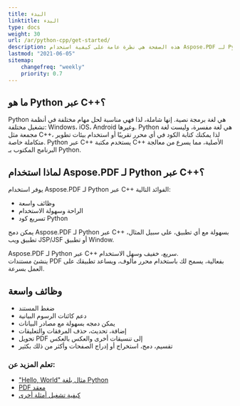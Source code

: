 ```yaml
---
title: البدء
linktitle: البدء
type: docs
weight: 30
url: /ar/python-cpp/get-started/
description: هذه الصفحة هي نظرة عامة على كيفية استخدام Aspose.PDF لـ Python عبر C++ لإنشاء وتحرير مستند PDF
lastmod: "2021-06-05"   
sitemap: 
    changefreq: "weekly"
    priority: 0.7
---
```


## ما هو Python عبر C++؟

Python هي لغة برمجة نصية. إنها شاملة، لذا فهي مناسبة لحل مهام مختلفة في أنظمة تشغيل مختلفة: Windows، iOS، Android وغيرها.
Python هي لغة مفسرة، وليست لغة مجمعة مثل C++، لذا يمكنك كتابة الكود في أي محرر تقريبًا أو استخدام بيئات تطوير متكاملة خاصة.
Python عبر C++ يستخدم مكتبة C++ الأصلية، مما يسرع من معالجة البرنامج المكتوب بـ Python.

## لماذا استخدام Aspose.PDF لـ Python عبر C++؟

يوفر استخدام Aspose.PDF لـ Python عبر C++ الفوائد التالية:

- وظائف واسعة
- الراحة وسهولة الاستخدام
- تسريع كود Python

يمكن دمج Aspose.PDF لـ Python عبر C++ بسهولة مع أي تطبيق، على سبيل المثال، تطبيق ويب JSP/JSF أو تطبيق Window.

Aspose.PDF لـ Python عبر C++ سريع، خفيف وسهل الاستخدام.  
ينشئ مستندات PDF بفعالية، يسمح لك باستخدام محرر مألوف، ويساعد تطبيقك على العمل بسرعة.

## وظائف واسعة

- ضغط المستند
- دعم كائنات الرسوم البيانية
- يمكن دمجه بسهولة مع مصادر البيانات
- إضافة، تحديث، حذف المرفقات والتعليقات
- تحويل PDF إلى تنسيقات أخرى والعكس بالعكس
- تقسيم، دمج، استخراج أو إدراج الصفحات وأكثر من ذلك بكثير

### تعلم المزيد عن:

- ["Hello, World" مثال بلغة Python](/pdf/ar/python-cpp/hello-world-example/)
- [PDF معقد](/pdf/ar/python-cpp/complex-pdf-example/)
- [كيفية تشغيل أمثلة أخرى](/pdf/ar/python-cpp/how-to-run-other-examples/)